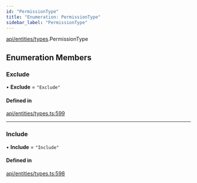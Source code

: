```yaml
---
id: "PermissionType"
title: "Enumeration: PermissionType"
sidebar_label: "PermissionType"
---
```


[api/entities/types](../../../../../modules/API/Entities/Types/Types.md).PermissionType

## Enumeration Members

### Exclude

• **Exclude** = ``"Exclude"``

#### Defined in

[api/entities/types.ts:599](https://github.com/PolymeshAssociation/polymesh-sdk/blob/978e4ded6/src/api/entities/types.ts#L599)

___

### Include

• **Include** = ``"Include"``

#### Defined in

[api/entities/types.ts:598](https://github.com/PolymeshAssociation/polymesh-sdk/blob/978e4ded6/src/api/entities/types.ts#L598)
